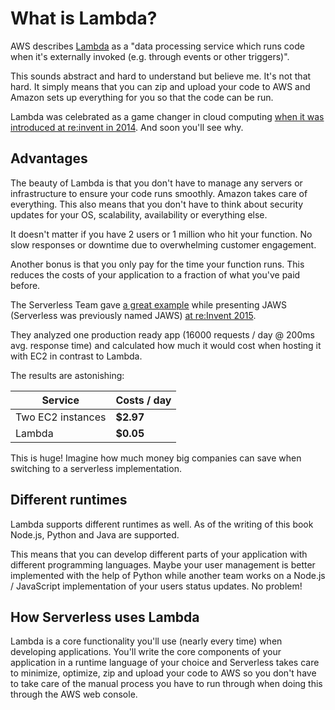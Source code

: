 # What is Lambda?

AWS describes [Lambda](https://aws.amazon.com/lambda/details/) as a "data processing service which runs code when it's externally invoked (e.g. through events or other triggers)".

This sounds abstract and hard to understand but believe me. It's not that hard. It simply means that you can zip and upload your code to AWS and Amazon sets up everything for you so that the code can be run.

Lambda was celebrated as a game changer in cloud computing [when it was introduced at re:invent in 2014](https://www.youtube.com/watch?v=9eHoyUVo-yg). And soon you'll see why.

## Advantages

The beauty of Lambda is that you don't have to manage any servers or infrastructure to ensure your code runs smoothly. Amazon takes care of everything. This also means that you don't have to think about security updates for your OS, scalability, availability or everything else.

It doesn't matter if you have 2 users or 1 million who hit your function. No slow responses or downtime due to overwhelming customer engagement.

Another bonus is that you only pay for the time your function runs. This reduces the costs of your application to a fraction of what you've paid before.

The Serverless Team gave [a great example](https://twitter.com/arethoseclams/status/651841396970754048) while presenting JAWS (Serverless was previously named JAWS) [at re:Invent 2015](https://www.youtube.com/watch?v=D_U6luQ6I90).

They analyzed one production ready app (16000 requests / day @ 200ms avg. response time) and calculated how much it would cost when hosting it with EC2 in contrast to Lambda.

The results are astonishing:

| Service | Costs / day |
| --- | --- |
| Two EC2 instances | **$2.97** |
| Lambda | **$0.05** |

This is huge! Imagine how much money big companies can save when switching to a serverless implementation.

## Different runtimes

Lambda supports different runtimes as well. As of the writing of this book Node.js, Python and Java are supported.

This means that you can develop different parts of your application with different programming languages. Maybe your user management is better implemented with the help of Python while another team works on a Node.js / JavaScript implementation of your users status updates. No problem!

## How Serverless uses Lambda

Lambda is a core functionality you'll use (nearly every time) when developing applications. You'll write the core components of your application in a runtime language of your choice and Serverless takes care to minimize, optimize, zip and upload your code to AWS so you don't have to take care of the manual process you have to run through when doing this through the AWS web console.
